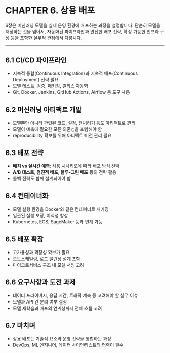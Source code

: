 # CHAPTER 6. 상용 배포

6장은 머신러닝 모델을 실제 운영 환경에 배포하는 과정을 설명합니다. 단순히 모델을 저장하는 것을 넘어서, 자동화된 파이프라인과 안전한 배포 전략, 확장 가능한 인프라 구성 등을 포함한 실무적 관점에서 다룹니다.

---

## 6.1 CI/CD 파이프라인

- 지속적 통합(Continuous Integration)과 지속적 배포(Continuous Deployment) 전략 필요
- 모델 테스트, 검증, 패키징, 릴리스 자동화
- Git, Docker, Jenkins, GitHub Actions, Airflow 등 도구 사용

## 6.2 머신러닝 아티팩트 개발

- 모델뿐만 아니라 관련된 코드, 설정, 전처리기 등도 아티팩트로 관리
- 모델이 예측에 필요한 모든 의존성을 포함해야 함
- reproducibility 확보를 위해 아티팩트 버전 관리 필요

## 6.3 배포 전략

- **배치 vs 실시간 예측**: 사용 시나리오에 따라 배포 방식 선택
- **A/B 테스트**, **점진적 배포**, **블루-그린 배포** 등의 전략 활용
- 롤백 전략도 함께 설계되어야 함

## 6.4 컨테이너화

- 모델 실행 환경을 Docker와 같은 컨테이너로 패키징
- 일관된 실행 보장, 이식성 향상
- Kubernetes, ECS, SageMaker 등과 연계 가능

## 6.5 배포 확장

- 고가용성과 확장성 확보가 필요
- 오토스케일링, 로드 밸런싱 설계 포함
- 마이크로서비스 구조 내 모델 서빙 고려

## 6.6 요구사항과 도전 과제

- 데이터 프라이버시, 응답 시간, 트래픽 예측 등 고려해야 할 실무 이슈
- 모델과 API 간 분리 여부 결정
- 모델 재학습과 배포의 연계성까지 전체 흐름 고려

## 6.7 마치며

- 상용 배포는 기술적 요소와 운영 전략을 통합하는 과정
- DevOps, ML 엔지니어, 데이터 사이언티스트의 협력이 필수
